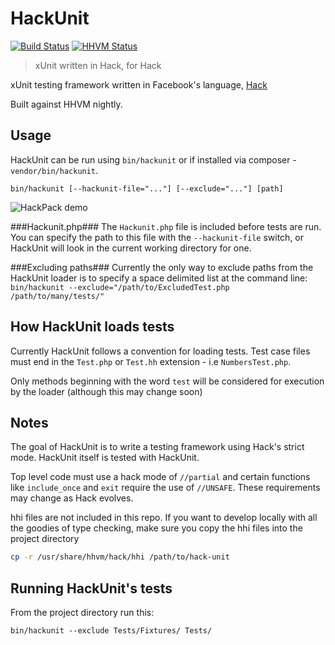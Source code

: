 HackUnit
========

[![Build Status](https://travis-ci.org/HackPack/HackUnit.png)](https://travis-ci.org/HackPack/HackUnit) [![HHVM Status](http://hhvm.h4cc.de/badge/HackPack/HackUnit.svg)](http://hhvm.h4cc.de/package/HackPack/HackUnit)

> xUnit written in Hack, for Hack

xUnit testing framework written in Facebook's language, [Hack](http://docs.hhvm.com/manual/en/index.php)

Built against HHVM nightly.

Usage
-----
HackUnit can be run using `bin/hackunit` or if installed via composer - `vendor/bin/hackunit`.

```
bin/hackunit [--hackunit-file="..."] [--exclude="..."] [path]
```

![HackPack demo](https://raw.github.com/HackPack/HackUnit/master/screenshot.png "HackUnit demo")

###Hackunit.php###
The `Hackunit.php` file is included before tests are run. You can specify the path to this file with the `--hackunit-file` switch, or HackUnit will look in the current working directory for one.

###Excluding paths###
Currently the only way to exclude paths from the HackUnit loader is to specify a space delimited list at the command line: `bin/hackunit --exclude="/path/to/ExcludedTest.php /path/to/many/tests/"`

How HackUnit loads tests
------------------------
Currently HackUnit follows a convention for loading tests. Test case files must end in the `Test.php` or `Test.hh` extension - i.e `NumbersTest.php`.

Only methods beginning with the word `test` will be considered for execution by the loader (although this may change soon)

Notes
-----
The goal of HackUnit is to write a testing framework using Hack's strict mode. HackUnit itself is tested with HackUnit. 

Top level code must use a hack mode of `//partial` and certain functions like `include_once` and `exit` require the use of `//UNSAFE`. These requirements may change as Hack evolves.

hhi files are not included in this repo. If you want to develop locally with all the goodies of type checking, make sure you copy the hhi files into the project directory

```bash
cp -r /usr/share/hhvm/hack/hhi /path/to/hack-unit
```


Running HackUnit's tests
------------------------
From the project directory run this:

```
bin/hackunit --exclude Tests/Fixtures/ Tests/
```

